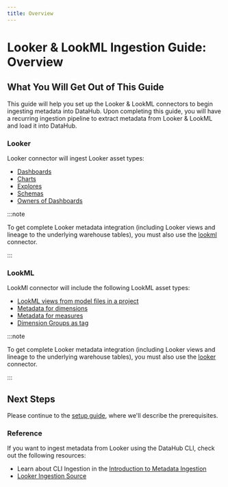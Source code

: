```yaml
---
title: Overview
---
```


# Looker & LookML Ingestion Guide: Overview

## What You Will Get Out of This Guide

This guide will help you set up the Looker & LookML connectors to begin ingesting metadata into DataHub.
Upon completing this guide, you will have a recurring ingestion pipeline to extract metadata from Looker & LookML and load it into DataHub.

### Looker

Looker connector will ingest Looker asset types:

- [Dashboards](https://cloud.google.com/looker/docs/dashboards)
- [Charts](https://cloud.google.com/looker/docs/creating-visualizations)
- [Explores](https://cloud.google.com/looker/docs/reference/param-explore-explore)
- [Schemas](https://developers.looker.com/api/explorer/4.0/methods/Metadata/connection_schemas)
- [Owners of Dashboards](https://cloud.google.com/looker/docs/creating-user-defined-dashboards)

:::note

To get complete Looker metadata integration (including Looker views and lineage to the underlying warehouse tables), you must also use the [lookml](https://datahubproject.io/docs/generated/ingestion/sources/looker#module-lookml) connector.

:::

### LookML

LookMl connector will include the following LookML asset types:

- [LookML views from model files in a project](https://cloud.google.com/looker/docs/reference/param-view-view)
- [Metadata for dimensions](https://cloud.google.com/looker/docs/reference/param-field-dimension)
- [Metadata for measures](https://cloud.google.com/looker/docs/reference/param-measure-types)
- [Dimension Groups as tag](https://cloud.google.com/looker/docs/reference/param-field-dimension-group)

:::note

To get complete Looker metadata integration (including Looker views and lineage to the underlying warehouse tables), you must also use the [looker](https://datahubproject.io/docs/generated/ingestion/sources/looker#module-looker) connector.

:::

## Next Steps

Please continue to the [setup guide](setup.md), where we'll describe the prerequisites.

### Reference

If you want to ingest metadata from Looker using the DataHub CLI, check out the following resources:

- Learn about CLI Ingestion in the [Introduction to Metadata Ingestion](../../../metadata-ingestion/README.md)
- [Looker Ingestion Source](https://datahubproject.io/docs/generated/ingestion/sources/Looker)

